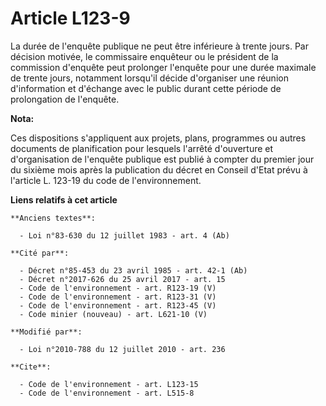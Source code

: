 # Article L123-9

La durée de l'enquête publique ne peut être inférieure à trente jours. Par décision motivée, le commissaire enquêteur ou le
président de la commission d'enquête peut prolonger l'enquête pour une durée maximale de trente jours, notamment lorsqu'il
décide d'organiser une réunion d'information et d'échange avec le public durant cette période de prolongation de l'enquête.

**Nota:**

Ces dispositions s'appliquent aux projets, plans, programmes ou autres documents de planification pour lesquels l'arrêté
d'ouverture et d'organisation de l'enquête publique est publié à compter du premier jour du sixième mois après la publication
du décret en Conseil d'Etat prévu à l'article L. 123-19 du code de l'environnement.

**Liens relatifs à cet article**

	**Anciens textes**:

	  - Loi n°83-630 du 12 juillet 1983 - art. 4 (Ab)

	**Cité par**:

	  - Décret n°85-453 du 23 avril 1985 - art. 42-1 (Ab)
	  - Décret n°2017-626 du 25 avril 2017 - art. 15
	  - Code de l'environnement - art. R123-19 (V)
	  - Code de l'environnement - art. R123-31 (V)
	  - Code de l'environnement - art. R123-45 (V)
	  - Code minier (nouveau) - art. L621-10 (V)

	**Modifié par**:

	  - Loi n°2010-788 du 12 juillet 2010 - art. 236

	**Cite**:

	  - Code de l'environnement - art. L123-15
	  - Code de l'environnement - art. L515-8
